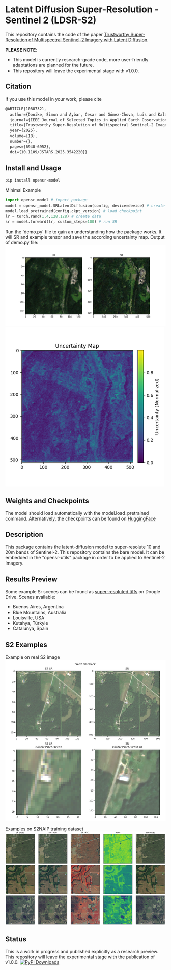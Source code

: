 

# Latent Diffusion Super-Resolution - Sentinel 2 (LDSR-S2)
This repository contains the code of the paper [Trustworthy Super-Resolution of Multispectral Sentinel-2 Imagery with Latent Diffusion](https://ieeexplore.ieee.org/abstract/document/10887321).  

**PLEASE NOTE**:
- This model is currently research-grade code, more user-friendly adaptations are planned for the future.
- This repository will leave the experimental stage with v1.0.0.

## Citation
If you use this model in your work, please cite  
```tex
@ARTICLE{10887321,
  author={Donike, Simon and Aybar, Cesar and Gómez-Chova, Luis and Kalaitzis, Freddie},
  journal={IEEE Journal of Selected Topics in Applied Earth Observations and Remote Sensing}, 
  title={Trustworthy Super-Resolution of Multispectral Sentinel-2 Imagery With Latent Diffusion}, 
  year={2025},
  volume={18},
  number={},
  pages={6940-6952},
  doi={10.1109/JSTARS.2025.3542220}}
```

## Install and Usage
```bash
pip install opensr-model
```

Minimal Example  
```python
import opensr_model # import pachage
model = opensr_model.SRLatentDiffusion(config, device=device) # create model
model.load_pretrained(config.ckpt_version) # load checkpoint
lr = torch.rand(1,4,128,128) # create data
sr = model.forward(lr, custom_steps=100) # run SR
```  
  
Run the 'demo.py' file to gain an understanding how the package works. It will SR and example tensor and save the according uncertainty map.
Output of demo.py file:
![example](resources/sr_example.png)  
![example](resources/uncertainty_map.png)

## Weights and Checkpoints
The model should load automatically with the model.load_pretrained command. Alternatively, the checkpoints can be found on [HuggingFace](https://huggingface.co/simon-donike/RS-SR-LTDF/tree/main)

## Description
This package contains the latent-diffusion model to super-resolute 10 and 20m bands of Sentinel-2. This repository contains the bare model. It can be embedded in the "opensr-utils" package in order to be applied to Sentinel-2 Imagery. 
## Results Preview
Some example Sr scenes can be found as [super-resoluted tiffs](https://drive.google.com/drive/folders/1OBgYS6c8Kpe_JuGzWOQwOK6UYwhm-3Vh?usp=drive_link) on Doogle Drive. Scenes available:
- Buenos Aires, Argentina  
- Blue Mountains, Australia  
- Louisville, USA  
- Kutahya, Türkyie  
- Catalunya, Spain  

## S2 Examples
Example on real S2 image
![example2](resources/example2.png)

Examples on S2NAIP training dataset
![example](resources/example.png)


## Status
This is a work in progress and published explicitly as a research preview. This repository will leave the experimental stage with the publication of v1.0.0. 
[![PyPI Downloads](https://static.pepy.tech/badge/opensr-model)](https://pepy.tech/projects/opensr-model)
